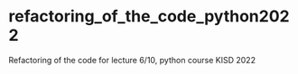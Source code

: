 # refactoring_of_the_code_python2022
Refactoring of the code for lecture 6/10, python course KISD 2022
